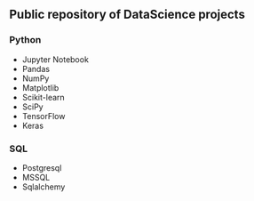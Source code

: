 ## Public repository of DataScience projects

### Python
* Jupyter Notebook
* Pandas
* NumPy
* Matplotlib
* Scikit-learn
* SciPy
* TensorFlow
* Keras
### SQL
* Postgresql
* MSSQL
* Sqlalchemy
